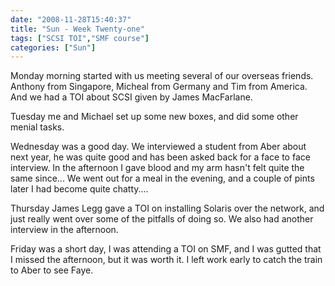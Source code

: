 ```yaml
---
date: "2008-11-28T15:40:37"
title: "Sun - Week Twenty-one"
tags: ["SCSI TOI","SMF course"]
categories: ["Sun"]
---
```


Monday morning started with us meeting several of our overseas friends. Anthony from Singapore, Micheal from Germany and Tim from America. And we had a TOI about SCSI given by James MacFarlane.

Tuesday me and Michael set up some new boxes, and did some other menial tasks.

Wednesday was a good day. We interviewed a student from Aber about next year, he was quite good and has been asked back for a face to face interview.
In the afternoon I gave blood and my arm hasn't felt quite the same since...
We went out for a meal in the evening, and a couple of pints later I had become quite chatty....

Thursday James Legg gave a TOI on installing Solaris over the network, and just really went over some of the pitfalls of doing so. We also had another interview in the afternoon.

Friday was a short day, I was attending a TOI on SMF, and I was gutted that I missed the afternoon, but it was worth it. I left work early to catch the train to Aber to see Faye.
